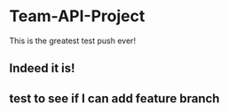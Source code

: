 # Team-API-Project

This is the greatest test push ever!

## Indeed it is! 

## test to see if I can add feature branch